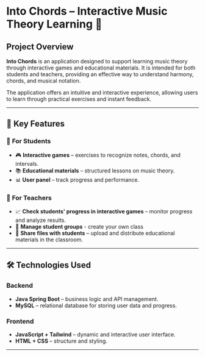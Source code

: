 # **Into Chords – Interactive Music Theory Learning** 🎵  

## **Project Overview**  
**Into Chords** is an application designed to support learning music theory through interactive games and educational materials. It is intended for both students and teachers, providing an effective way to understand harmony, chords, and musical notation.  

The application offers an intuitive and interactive experience, allowing users to learn through practical exercises and instant feedback.  

---  

## **🎯 Key Features**  

### 🎼 **For Students**  
- 🎮 **Interactive games** – exercises to recognize notes, chords, and intervals.  
- 📚 **Educational materials** – structured lessons on music theory.  
- 📊 **User panel** – track progress and performance.  

### 🎵 **For Teachers**  
- 📈 **Check students' progress in interactive games** – monitor progress and analyze results.  
- 👥 **Manage student groups** - create your own class
- 📂 **Share files with students** – upload and distribute educational materials in the classroom.  

---  

## **🛠️ Technologies Used**  

### **Backend**  
- **Java Spring Boot** – business logic and API management.  
- **MySQL** – relational database for storing user data and progress.  

### **Frontend**  
- **JavaScript + Tailwind** – dynamic and interactive user interface.  
- **HTML + CSS** – structure and styling.  

---

